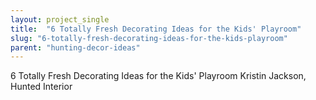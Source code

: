 ```yaml
---
layout: project_single
title:  "6 Totally Fresh Decorating Ideas for the Kids' Playroom"
slug: "6-totally-fresh-decorating-ideas-for-the-kids-playroom"
parent: "hunting-decor-ideas"
---
```

6 Totally Fresh Decorating Ideas for the Kids' Playroom Kristin Jackson, Hunted Interior